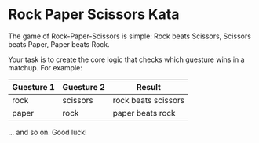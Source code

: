 # Rock Paper Scissors Kata

The game of Rock-Paper-Scissors is simple: Rock beats Scissors, Scissors beats Paper, Paper beats Rock.

Your task is to create the core logic that checks which guesture wins in a matchup. For example:

| Guesture 1 | Guesture 2 | Result              |
| ---------- | ---------- | ------------------- |
| rock       | scissors   | rock beats scissors |
| paper      | rock       | paper beats rock    |

... and so on. Good luck!
